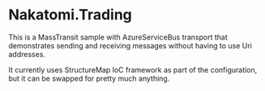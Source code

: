 # Nakatomi.Trading
This is a MassTransit sample with AzureServiceBus transport that demonstrates sending and receiving messages without having to use Uri addresses.

It currently uses StructureMap IoC framework as part of the configuration, but it can be swapped for pretty much anything.
